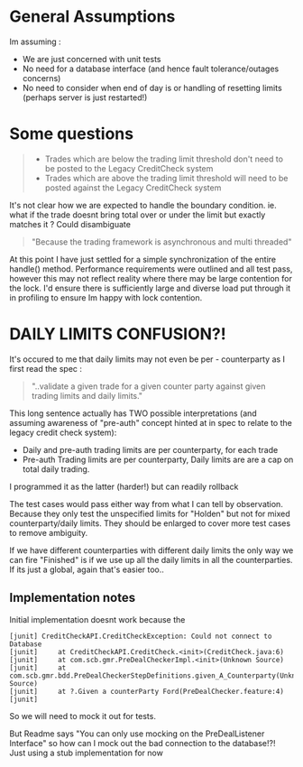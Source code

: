 General Assumptions
===================
 
Im assuming :

 *  We are just concerned with unit tests
 *  No need for a database interface (and hence fault tolerance/outages concerns)
 *  No need to consider when end of day is or handling of resetting limits (perhaps server is just restarted!)
 
 
Some questions
========================================

>  *  Trades which are below the trading limit threshold don't need to be posted to the Legacy CreditCheck system
>  *  Trades which are above the trading limit threshold will need to be posted against the Legacy CreditCheck system

It's not clear how we are expected to handle the boundary condition. ie. what if the trade doesnt bring total over or under the limit but exactly matches it ? Could disambiguate


> "Because the trading framework is asynchronous and multi threaded"

At this point I have just settled for a simple synchronization of the entire handle() method. Performance requirements were outlined and all test pass, however this may not reflect reality where there may be large contention for the lock. I'd ensure there is sufficiently large and diverse load put through it in profiling to ensure Im happy with lock contention.




DAILY LIMITS CONFUSION?!
======

It's occured to me that daily limits may not even be per - counterparty as I first read the spec : 

> "..validate a given trade for a given counter party against given trading limits and daily limits." 

This long sentence actually has TWO possible interpretations (and assuming awareness of "pre-auth" concept hinted at in spec to relate to the legacy credit check system): 

 *  Daily and pre-auth trading limits are per counterparty, for each trade
 *  Pre-auth Trading limits are per counterparty, Daily limits are are a cap on total daily trading.

I programmed it as the latter (harder!) but can readily rollback

The test cases would pass either way from what I can tell by observation. Because they only test the unspecified limits for "Holden" but not for mixed counterparty/daily limits. They should be enlarged to cover more test cases to remove ambiguity.

If we have different counterparties with different daily limits the only way we can fire "Finished" is if we use up all the daily limits in all the counterparties. If its just a global, again that's easier too..



Implementation notes
------------------------------

Initial implementation doesnt work because the 

    [junit] CreditCheckAPI.CreditCheckException: Could not connect to Database
    [junit]     at CreditCheckAPI.CreditCheck.<init>(CreditCheck.java:6)
    [junit]     at com.scb.gmr.PreDealCheckerImpl.<init>(Unknown Source)
    [junit]     at com.scb.gmr.bdd.PreDealCheckerStepDefinitions.given_A_Counterparty(Unknown Source)
    [junit]     at ?.Given a counterParty Ford(PreDealChecker.feature:4)
    [junit]


So we will need to mock it out for tests. 

But Readme says "You can only use mocking on the PreDealListener Interface" so how can I mock out the bad connection to the database!?! Just using a stub implementation for now


